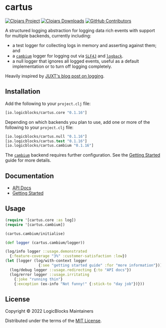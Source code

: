 
# cartus

[![Clojars Project](https://img.shields.io/clojars/v/io.logicblocks/cartus.core.svg)](https://clojars.org/io.logicblocks/cartus.core)
[![Clojars Downloads](https://img.shields.io/clojars/dt/io.logicblocks/cartus.core.svg)](https://clojars.org/io.logicblocks/cartus.core)
[![GitHub Contributors](https://img.shields.io/github/contributors-anon/logicblocks/cartus.svg)](https://github.com/logicblocks/cartus/graphs/contributors)

A structured logging abstraction for logging data rich events with support for 
multiple backends, currently including:
* a test logger for collecting logs in memory and asserting against 
  them; and
* a [`cambium`](https://cambium-clojure.github.io/) logger for logging 
  out via [`SLF4J`](http://www.slf4j.org/) and 
  [`logback`](http://logback.qos.ch/).
* a null logger that ignores all logged events, useful as a default 
  implementation or to turn off logging completely.
  
Heavily inspired by [JUXT's blog post on logging](https://juxt.pro/blog/logging).

## Installation

Add the following to your `project.clj` file:

```clojure
[io.logicblocks/cartus.core "0.1.16"]
```

Depending on which backends you plan to use, add one or more of the following to
your `project.clj` file:

```clojure
[io.logicblocks/cartus.null "0.1.16"]
[io.logicblocks/cartus.test "0.1.16"]
[io.logicblocks/cartus.cambium "0.1.16"]
```

The [`cambium`](https://cambium-clojure.github.io/) backend requires further
configuration. See the 
[Getting Started](https://logicblocks.github.io/cartus/getting-started.html)
guide for more details.

## Documentation

* [API Docs](http://logicblocks.github.io/cartus)
* [Getting Started](https://logicblocks.github.io/cartus/getting-started.html)

## Usage

```clojure
(require '[cartus.core :as log])
(require '[cartus.cambium])

(cartus.cambium/initialise)

(def logger (cartus.cambium/logger))

(log/info logger ::usage.demonstrated
  {:feature-coverage "3%" :customer-satisfaction :low})
(let [logger (log/with-context logger
               {:see "getting started guide" :for "more information"})]
  (log/debug logger ::usage.redirecting {:to "API docs"})
  (log/error logger ::usage.irritating
    {:joke "running thin"}
    {:exception (ex-info "Not funny!" {:stick-to "day job"})}))
```

## License

Copyright &copy; 2022 LogicBlocks Maintainers

Distributed under the terms of the 
[MIT License](http://opensource.org/licenses/MIT).
